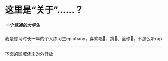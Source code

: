 # 这里是“关于”......？

##### 一个普通的大学生

我是练习时长一年的个人练习生epiphany，喜欢唱🎤、跳💃、篮球🏀，不怎么听rap



















------

下面的区域还未对外开放
